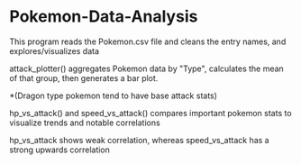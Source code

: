# Pokemon-Data-Analysis

This program reads the Pokemon.csv file and cleans the entry names, and explores/visualizes data

attack_plotter() aggregates Pokemon data by "Type", calculates the mean of that group, then generates a bar plot.

*(Dragon type pokemon tend to have base attack stats)

hp_vs_attack() and speed_vs_attack() compares important pokemon stats to visualize trends and notable correlations

hp_vs_attack shows weak correlation, whereas speed_vs_attack has a strong upwards correlation


